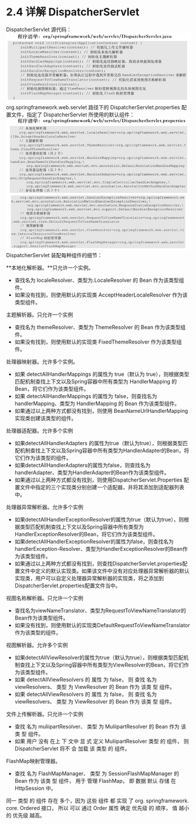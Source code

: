 # 2.4 详解 DispatcherServlet

DispatcherServlet 源代码：![](/assets/org/springframework/web/servlet/DispatcherServlet.png)org.springframework.web.servlet 路径下的 DispatcherServlet.properties 配置文件，指定了 DispatcherServlet 所使用的默认组件：![](/assets/dispatcherServlet.properties.png)DispatcherServlet 装配每种组件的细节：

**本地化解析器。**只允许一个实例。

* 查找名为 localeResolver、类型为.LocaleResolver 的 Bean 作为该类型组件。
* 如果没有找到，则使用默认的实现类 AcceptHeaderLocaleResolver 作为该类型组件。

主题解析器。只允许一个实例

* 查找名为 themeResolver、类型为 ThemeResolver 的 Bean 作为该类型组件。
* 如果没有找到，则使用默认的实现类 FixedThemeResolver 作为该类型组件。

处理器映射器。允许多个实例。

* 如果 detectAllHandlerMappings 的属性为 true（默认为 true），则根据类型匹配机制查找上下文以及Spring容器中所有类型为 HandlerMapping 的 Bean，将它们作为该类型组件。
* 如果 detectAllHandlerMappings 的属性为 false，则查找名为 handlerMapping、类型为 HandlerMapping 的 Bean 作为该类型组件。
* 如果通过以上两种方式都没有找到，则使用 BeanNameUrlHandlerMapping 实现类创建该类型的组件。

处理器适配器。允许多个实例

* 如果detectAllHandlerAdapters 的属性为true（默认为true），则根据类型匹配机制查找上下文以及Spring容器中所有类型为HandlerAdapter的Bean，将它们作为该类型的组件。
* 如果detectAllHandlerAdapters的属性为false，则查找名为handlerAdapter、类型为HandlerAdapter的Bean作为该类型组件。
* 如果通过以上两种方式都没有找到，则使用DispatcherServlet.Properties 配置文件中指定的三个实现类分别创建一个适配器，并将其添加到适配器列表中。

处理器异常解析器。允许多个实例

* 如果detectAllHandlerExceptionResolver的属性为true（默认为true），则根据类型匹配机制查找上下文以及Spring容器中所有类型为HandlerExceptionResolver的Bean，将它们作为该类型组件。
* 如果detectAllHandlerExceptionResolver的属性为false，则查找名为handlerException-Resolver、类型为HandlerExceptionResolver的Bean作为该类型组件。
* 如果通过以上两种方式都没有找到，则查找DispatcherServlet.properties配置文件中定义的默认实现类。如果该文件中没有对应处理器异常解析器的默认实现类，用户可以自定义处理器异常解析器的实现类，将之添加到DispatcherServlet.properties配置文件当中。

视图名称解析器。只允许一个实例

* 查找名为viewNameTranslator、类型为RequestToViewNameTranslator的Bean作为该类型组件。
* 如果没有找到，则使用默认的实现类DefaultRequestToViewNameTranslator作为该类型的组件。

视图解析器。允许多个实例

* 如果detectAllViewResolver的属性为true（默认为true），则根据类型匹配机制查找上下文以及Spring容器中所有类型为ViewResolver的Bean，将它们作为该类型组件。
* 如果 detectAllViewResolvers 的 属性 为 false， 则 查找 名为 viewResolvers、 类型 为 ViewResolver 的 Bean 作为 该类 型 组件。
* 如果 detectAllViewResolvers 的 属性 为 false， 则 查找 名为 viewResolvers、 类型 为 ViewResolver 的 Bean 作为 该类 型 组件。

文件上传解析器。只允许一个实例

* 查找 名为 muliipartResolver、 类型 为 MuliipartResolver 的 Bean 作为 该类 型 组件。
* 如果 用户 没有 在上 下 文中 显 式 定义 MuliipartResolver 类型 的 组件， 则 DispatcherServlet 将不 会 加载 该 类型 的 组件。

FlashMap映射管理器。

* 查找 名为 FlashMapManager、 类型 为 SessionFlashMapManager 的 Bean 作为 该类 型 组件， 用于 管理 FlashMap， 即 数据 默认 存储 在 HttpSession 中。

同一 类型 的 组件 存在 多个，因为 这些 组件 都 实现 了 org. springframework. core. Ordered 接口， 所以 可以 通过 Order 属性 确定 优先级 的 顺序， 值 越小 的 优先级 越高。



